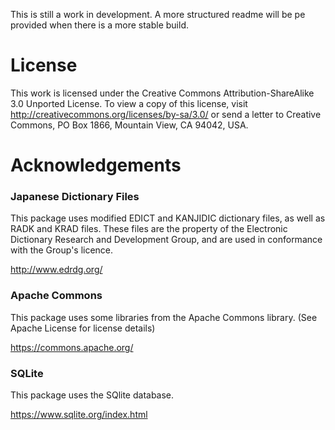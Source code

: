 This is still a work in development. A more structured readme will be pe provided when there is a more stable build.

# License

This work is licensed under the Creative Commons Attribution-ShareAlike 3.0 Unported License. To view a copy of this license, visit http://creativecommons.org/licenses/by-sa/3.0/ or send a letter to Creative Commons, PO Box 1866, Mountain View, CA 94042, USA.


# Acknowledgements

### Japanese Dictionary Files

This package uses modified EDICT and KANJIDIC dictionary files, as well as RADK and KRAD files. These files are the property of the Electronic Dictionary Research and Development Group, and are used in conformance with the Group's licence.

http://www.edrdg.org/

### Apache Commons

This package uses some libraries from the Apache Commons library. (See Apache License for license details)

https://commons.apache.org/

### SQLite

This package uses the SQlite database.

https://www.sqlite.org/index.html
